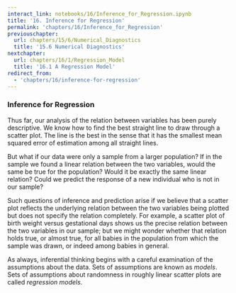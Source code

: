 ```yaml
---
interact_link: notebooks/16/Inference_for_Regression.ipynb
title: '16. Inference for Regression'
permalink: 'chapters/16/Inference_for_Regression'
previouschapter:
  url: chapters/15/6/Numerical_Diagnostics
  title: '15.6 Numerical Diagnostics'
nextchapter:
  url: chapters/16/1/Regression_Model
  title: '16.1 A Regression Model'
redirect_from:
  - 'chapters/16/inference-for-regression'
---
```


### Inference for Regression

Thus far, our analysis of the relation between variables has been purely descriptive. We know how to find the best straight line to draw through a scatter plot. The line is the best in the sense that it has the smallest mean squared error of estimation among all straight lines.

But what if our data were only a sample from a larger population? If in the sample we found a linear relation between the two variables, would the same be true for the population? Would it be exactly the same linear relation? Could we predict the response of a new individual who is not in our sample?

Such questions of inference and prediction arise if we believe that a scatter plot reflects the underlying relation between the two variables being plotted but does not specify the relation completely. For example, a scatter plot of birth weight versus gestational days shows us the precise relation between the two variables in our sample; but we might wonder whether that relation holds true, or almost true, for all babies in the population from which the sample was drawn, or indeed among babies in general.

As always, inferential thinking begins with a careful examination of the assumptions about the data. Sets of assumptions are known as *models*. Sets of assumptions about randomness in roughly linear scatter plots are called *regression models*.
